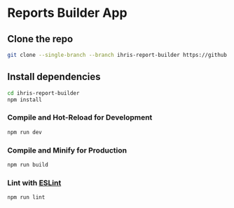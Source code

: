# Reports Builder App

## Clone the repo
```sh
git clone --single-branch --branch ihris-report-builder https://github.com/iHRIS/ihris-core-apps.git ihris-report-builder
```

## Install dependencies
```sh
cd ihris-report-builder
npm install
```

### Compile and Hot-Reload for Development

```sh
npm run dev
```

### Compile and Minify for Production

```sh
npm run build
```

### Lint with [ESLint](https://eslint.org/)

```sh
npm run lint
```

